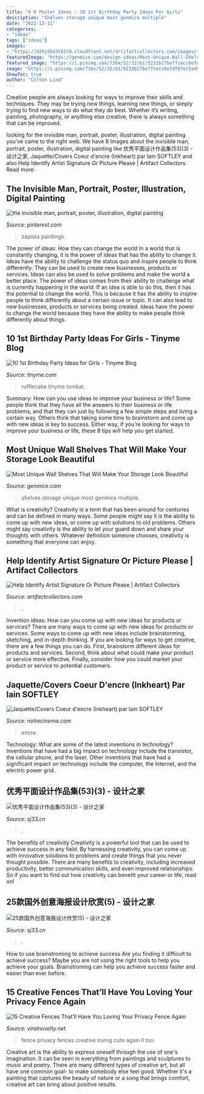 ```yaml
---
title: "4 H Poster Ideas : 10 1st Birthday Party Ideas For Girls"
description: "Shelves storage unique most genmice multiple"
date: "2022-12-11"
categories:
- "ideas"
tags: ["ideas"]
images:
- "https://d29jd5m3t61t9.cloudfront.net/artifactcollectors.com/images/fbfiles/images/828w/20161101_084303_v_1517987680.jpg"
featuredImage: "https://genmice.com/design-ideas/Most-Unique-Wall-Shelves-That-Will-Make-Your-Storage-Look-Be/952.jpeg"
featured_image: "https://i.pinimg.com/736x/52/32/b1/5232b17beffcecc6efdf07ec5a490287.jpg"
image: "https://i.pinimg.com/736x/52/32/b1/5232b17beffcecc6efdf07ec5a490287.jpg"
ShowToc: true
author: "Colton Lind"
---
```



Creative people are always looking for ways to improve their skills and techniques. They may be trying new things, learning new things, or simply trying to find new ways to do what they do best. Whether it’s writing, painting, photography, or anything else creative, there is always something that can be improved.

	

		
looking for the invisible man, portrait, poster, illustration, digital painting you've came to the right web. We have 8 Images about the invisible man, portrait, poster, illustration, digital painting like 优秀平面设计作品集(53)(3) - 设计之家, Jaquette/Covers Coeur d&#039;encre (Inkheart) par Iain SOFTLEY and also Help Identify Artist Signature Or Picture Please | Artifact Collectors. Read more:
		
    
## The Invisible Man, Portrait, Poster, Illustration, Digital Painting

<img loading=lazy src="https://i.pinimg.com/736x/52/32/b1/5232b17beffcecc6efdf07ec5a490287.jpg" onerror="this.onerror=null;this.src='https://tse4.mm.bing.net/th?id=OIP.MMR31tXucqDGvNhpUb9JZwHaKf&amp;pid=15.1';" alt="the invisible man, portrait, poster, illustration, digital painting">

_Source: pinterest.com_

>zapista paintings. 

	

The power of ideas: How they can change the world
In a world that is constantly changing, it is the power of ideas that has the ability to change it. Ideas have the ability to challenge the status quo and inspire people to think differently. They can be used to create new businesses, products or services. Ideas can also be used to solve problems and make the world a better place.
The power of ideas comes from their ability to challenge what is currently happening in the world. If an idea is able to do this, then it has the potential to change the world. This is because it has the ability to inspire people to think differently about a certain issue or topic. It can also lead to new businesses, products or services being created. Ideas have the power to change the world because they have the ability to make people think differently about things.

    
## 10 1st Birthday Party Ideas For Girls - Tinyme Blog

<img loading=lazy src="https://www.tinyme.com/blog/wp-content/uploads/10-first-birthday-party-ideas-for-girls/10-First-Birthday-Party-Ideas-for-Girls-9.jpg" onerror="this.onerror=null;this.src='https://tse4.mm.bing.net/th?id=OIP.rWbTayHthDh5XT--bjHKEwAAAA&amp;pid=15.1';" alt="10 1st Birthday Party Ideas for Girls - Tinyme Blog">

_Source: tinyme.com_

>rufflecake tinyme tomkat. 

	

Summary: How can you use ideas to improve your business or life?
Some people think that they have all the answers to their business or life problems, and that they can just by following a few simple steps and living a certain way. Others think that taking some time to brainstorm and come up with new ideas is key to success. Either way, if you’re looking for ways to improve your business or life, these 8 tips will help you get started.

    
## Most Unique Wall Shelves That Will Make Your Storage Look Beautiful

<img loading=lazy src="https://genmice.com/design-ideas/Most-Unique-Wall-Shelves-That-Will-Make-Your-Storage-Look-Be/952.jpeg" onerror="this.onerror=null;this.src='https://tse4.mm.bing.net/th?id=OIP.t3k0ozPdOE4DBxYBzQnVSwAAAA&amp;pid=15.1';" alt="Most Unique Wall Shelves That Will Make Your Storage Look Beautiful">

_Source: genmice.com_

>shelves storage unique most genmice multiple. 

	

What is creativity?
Creativity is a term that has been around for centuries and can be defined in many ways. Some people might say it is the ability to come up with new ideas, or come up with solutions to old problems. Others might say creativity is the ability to let your guard down and share your thoughts with others. Whatever definition someone chooses, creativity is something that everyone can enjoy.

    
## Help Identify Artist Signature Or Picture Please | Artifact Collectors

<img loading=lazy src="https://d29jd5m3t61t9.cloudfront.net/artifactcollectors.com/images/fbfiles/images/828w/20161101_084303_v_1517987680.jpg" onerror="this.onerror=null;this.src='https://tse3.mm.bing.net/th?id=OIP.Ds7GyxFX-xC4s4LWf7PCMgHaEK&amp;pid=15.1';" alt="Help Identify Artist Signature Or Picture Please | Artifact Collectors">

_Source: artifactcollectors.com_

>. 

	

Invention ideas: How can you come up with new ideas for products or services?
There are many ways to come up with new ideas for products or services. Some ways to come up with new ideas include brainstorming, sketching, and in-depth thinking. If you are looking for ways to get creative, there are a few things you can do. First, brainstorm different ideas for products and services. Second, think about what could make your product or service more effective. Finally, consider how you could market your product or service to potential customers.

    
## Jaquette/Covers Coeur D&#039;encre (Inkheart) Par Iain SOFTLEY

<img loading=lazy src="https://www.notrecinema.com/images/cache/coeur-d-encre-affiche_334543_16280.jpg" onerror="this.onerror=null;this.src='https://tse2.mm.bing.net/th?id=OIP.8Gk6EbkLpgtd2961S5joSgHaKf&amp;pid=15.1';" alt="Jaquette/Covers Coeur d&#039;encre (Inkheart) par Iain SOFTLEY">

_Source: notrecinema.com_

>encre. 

	

Technology: What are some of the latest inventions in technology?
Inventions that have had a big impact on technology include the transistor, the cellular phone, and the laser. Other inventions that have had a significant impact on technology include the computer, the Internet, and the electric power grid.

    
## 优秀平面设计作品集(53)(3) - 设计之家

<img loading=lazy src="https://img.sj33.cn/uploads/allimg/201401/214J24539-30.jpg" onerror="this.onerror=null;this.src='https://tse3.mm.bing.net/th?id=OIP.BK7vB9QxiNM1CYYOMCEdIQHaKd&amp;pid=15.1';" alt="优秀平面设计作品集(53)(3) - 设计之家">

_Source: sj33.cn_

>. 

	

The benefits of creativity
Creativity is a powerful tool that can be used to achieve success in any field. By harnessing creativity, you can come up with innovative solutions to problems and create things that you never thought possible. There are many benefits to creativity, including increased productivity, better communication skills, and even improved relationships. So if you want to find out how creativity can benefit your career or life, read on!

    
## 25款国外创意海报设计欣赏(5) - 设计之家

<img loading=lazy src="http://img.sj33.cn/uploads/allimg/201208/20120803003327940.jpg" onerror="this.onerror=null;this.src='https://tse4.mm.bing.net/th?id=OIP.YeVvCiwCITXKkA7n4CY-pwHaKd&amp;pid=15.1';" alt="25款国外创意海报设计欣赏(5) - 设计之家">

_Source: sj33.cn_

>. 

	

How to use brainstroming to achieve success
Are you finding it difficult to achieve success? Maybe you are not using the right tools to help you achieve your goals. Brainstroming can help you achieve success faster and easier than ever before.

    
## 15 Creative Fences That’ll Have You Loving Your Privacy Fence Again

<img loading=lazy src="http://www.viralnovelty.net/wp-content/uploads/2016/07/4.jpg" onerror="this.onerror=null;this.src='https://tse3.mm.bing.net/th?id=OIP.rE5kEjY7_EzG2LxtpncoqwHaLJ&amp;pid=15.1';" alt="15 Creative Fences That’ll Have You Loving Your Privacy Fence Again">

_Source: viralnovelty.net_

>fence privacy fences creative loving cute again ll too. 

	

Creative art is the ability to express oneself through the use of one's imagination. It can be seen in everything from paintings and sculptures to music and poetry. There are many different types of creative art, but all have one common goal- to make somebody else feel good. Whether it's a painting that captures the beauty of nature or a song that brings comfort, creative art can bring about positive results.

